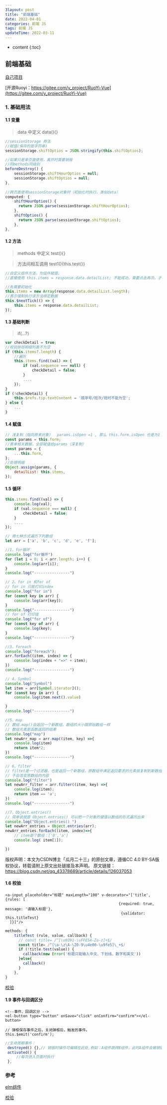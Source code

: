 ```yaml
---
3layout: post
title: "前端基础"
date: 2022-04-01
categories: 前端 JS
tags: 前端 JS
updateTime: 2022-03-11
---
```


* content
{:toc}
## 前端基础

[自己项目](https://gitee.com/xushj/vuelearn)

[开源Ruoyi：https://gitee.com/y_project/RuoYi-Vue](https://gitee.com/y_project/RuoYi-Vue)

### 1. 基础用法

#### 1.1 变量 

> data 中定义 data(){}

```javascript
//sessionStorage 用法
//赋值(保存的是字符串)
sessionStorage.shiftOptios = JSON.stringify(this.shiftOptios);

//如果只是单页面使用，离开时需要销毁
//同methods同级别
beforeDestroy() {
    sessionStorage.shiftHourOptios = null;
    sessionStorage.shiftOptios = null;
},
    
//跨页面使用sessionStorage对象时（初始化时执行，类似data）
computed: {
    shiftHourOptios() {
      return JSON.parse(sessionStorage.shiftHourOptios);
    },
    shiftOptios() {
      return JSON.parse(sessionStorage.shiftOptios);
    },
},
```



#### 1.2 方法

> methods 中定义 test(){}

> 方法间相互调用  test1(){this.test()}

```javascript
//自定义组件方法，为组件赋值，
//直接使用 this.items = response.data.detailList; 不能成功，需要点击两次，才能赋值成功

//先需要初始化
this.items = new Array(response.data.detailList.length);
//表示强制执行该方法绑定数据
this.$nextTick(() => {
    this.items = response.data.detailList;
});

```



#### 1.3 基础判断

> if(...?)

```javascript
var checkDetail = true;
//校验排班明细列表不为空
if (this.items?.length) {
    //遍历
    this.items.find((val) => {
        if (val.sequence === null) {
            checkDetail = false;
        } 
        ....
    });
}
if (!checkDetail) {
    this.$refs.tip.textContent = '顺序号/班次/班时不能为空';
} else {
    ...
}
```



#### 1.4 赋值

```javascript
// 浅复制（指向原来对象）  params.isOpen =1 , 那么 this.form.isOpen 也是为1；
const params = this.form; 
//表单相关数据，全部赋值给params（深复制）
const params = {
	...this.form,
};
//处理明细
Object.assign(params, {
	detailList: this.items,
});
```



#### 1.5 循环

```javascript
this.items.find((val) => {
    console.log(val);
    if (val.sequence === null) {
        checkDetail = false;
    } 
    ....
});

// 用七种方式遍历下列数组
let arr = ['a', 'b', 'c', 'd', 'e', 'f'];

//1、for循环
console.log("for循环")
for (let i = 0; i < arr.length; i++) {
	console.log(arr[i]);
}
console.log("----------------")

// 2、for in 和for of
// for in 只能打印index
console.log("for in")
for (const key in arr) {
	console.log(arr[key]);
}
console.log("----------------")
// for of 打印值
console.log("for of")
for (const key of arr) {
	console.log(key);
}
console.log("----------------")

//3、foreach
console.log("foreach");
arr.forEach((item, index) => {
	console.log(index + "=>" + item);
})
console.log("----------------")

// 4、Symbol
console.log("Symbol")
let item = arr[Symbol.iterator]();
for (const key in arr) {
	console.log(item.next().value)

}
console.log("----------------")

//5、map
// 数组.map()会返回一个新数组，数组的大小跟原始数组一样
// 数组元素是函数返回的结果
console.log("map")
let newArr_map = arr.map((item, key) =>{
	console.log(item)
	return item*2;
})
console.log("----------------")

// 6、filter
// filtet是一个过滤器，也是返回一个新数组，原数组中满足返回要求的元素就复制到新数组中，不满足就不复制
// 不会改变原数组的内容
console.log("filter")
let newArr_filter = arr.filter((item, key) =>{
	console.log(item);
	return item == 'a';
})
console.log("----------------")

//7、Object.entries() 
// 简单说就是 Object.entries() 可以把一个对象的键值以数组的形式遍历出来
console.log("Object.entries() ")
let newArr_entries = Object.entries(arr); 
newArr_entries.forEach((item, index)=>{
	// item是个数组：['0','a']
	console.log( item[1]);

})
```

版权声明：本文为CSDN博主「瓜月二十三」的原创文章，遵循CC 4.0 BY-SA版权协议，转载请附上原文出处链接及本声明。
原文链接：https://blog.csdn.net/qq_43378689/article/details/126037053

#### 1.6 校验

```vue
<a-input placeholder="标题" maxLength="100" v-decorator="['title', {rules: [
                                                   {required: true, message: '请输入标题'},
                                                    {validator: this.titleTest}
  ]}]"/>
```

```javascript
methods: {
    titleTest (rule, value, callback) {
      // const title= /^[\u0391-\uFFE5A-Za-z]+$/
      const title= /^[\a-\z\A-\Z0-9\u4e00-\u9fe5]\_+$/
      if (!title.test(value)) {
        callback(new Error('标题只能输入中文、下划线、数字和英文'))
      }else{
        callback()
      }
    },
}
```



[校验](https://www.cnblogs.com/yuejucai/p/15655017.html)

#### 1.9 事件与回调区分

```vue
<!--事件、回调区分 -->
<el-button type="button" onSave="click" onConfirm="confirm"></el-button>

// 弹框保存事件之后，关闭弹框后，触发的事件。
this.$emit('confirm');

```

``` javascript
//生命周期事件：
 destroyed() {},// 销毁时操作可编辑在此处,例如：A组件跳转B组件，此时A组件会被销毁，则会调用
 activated() {
     //每次进入页面时执行
 },
```





### 参考

[elm组件](https://element.eleme.cn/#/zh-CN/component/installation)

[校验](https://www.cnblogs.com/yuejucai/p/15655017.html)